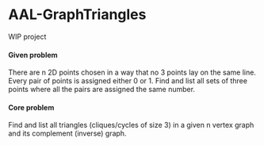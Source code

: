 # AAL-GraphTriangles
WIP project

#### Given problem
There are n 2D points chosen in a way that no 3 points lay on the same line. Every pair of points is assigned either 0 or 1. Find and list all sets of three points where all the pairs are assigned the same number.
#### Core problem
Find and list all triangles (cliques/cycles of size 3) in a given n vertex graph and its complement (inverse) graph.
